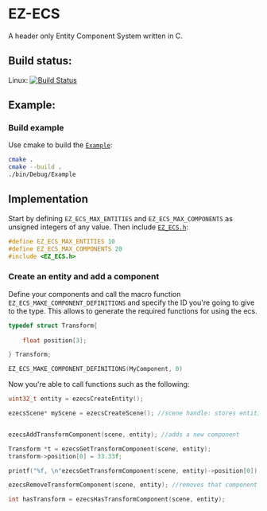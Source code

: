 # EZ-ECS

A header only Entity Component System written in C. 

## Build status:

Linux: [![Build Status](https://travis-ci.com/MrSinho/EZ-ECS.svg?branch=main)](https://travis-ci.com/MrSinho/EZ-ECS)

## Example:

### Build example

Use cmake to build the [`Example`](https://github.com/MrSinho/EZ-ECS/tree/main/Example/src/Example.c):

```bash
cmake . 
cmake --build .
./bin/Debug/Example
```

## Implementation

Start by defining `EZ_ECS_MAX_ENTITIES` and `EZ_ECS_MAX_COMPONENTS` as unsigned integers of any value. Then include [`EZ_ECS.h`](https://github.com/MrSinho/EZ-ECS/tree/main/EZ-ECS/include/EZ_ECS.h):

```c
#define EZ_ECS_MAX_ENTITIES 10
#define EZ_ECS_MAX_COMPONENTS 20
#include <EZ_ECS.h>
``` 

### Create an entity and add a component

Define your components and call the macro function `EZ_ECS_MAKE_COMPONENT_DEFINITIONS` and specify the ID you're going to give to the type. This allows to generate the required functions for using the ecs. 

```c
typedef struct Transform{
	
	float position[3];

} Transform;

EZ_ECS_MAKE_COMPONENT_DEFINITIONS(MyComponent, 0)
```

Now you're able to call functions such as the following:

```c
uint32_t entity = ezecsCreateEntity();

ezecsScene* myScene = ezecsCreateScene(); //scene handle: stores entities and components


ezecsAddTransformComponent(scene, entity); //adds a new component

Transform *t = ezecsGetTransformComponent(scene, entity);
transform->position[0] = 33.33f;

printf("%f, \n"ezecsGetTransformComponent(scene, entity)->position[0]);

ezecsRemoveTransformComponent(scene, entity); //removes that component

int hasTransform = ezecsHasTransformComponent(scene, entity);
```
